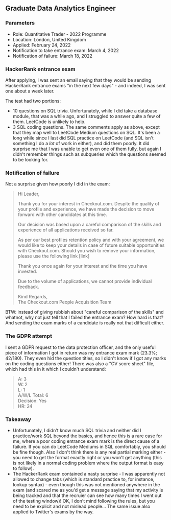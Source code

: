 ## Graduate Data Analytics Engineer

### Parameters

* Role: Quantitative Trader - 2022 Programme
* Location: London, United Kingdom
* Applied: February 24, 2022
* Notification to take entrance exam: March 4, 2022
* Notification of failure: March 18, 2022

### HackerRank entrance exam

After applying, I was sent an email saying that they would be sending HackerRank entrance exams "in the next few days" - and indeed, I was sent one about a week later.

The test had two portions:

* 10 questions on SQL trivia. Unfortunately, while I did take a database module, that was a while ago, and I struggled to answer quite a few of them. LeetCode is unlikely to help.
* 3 SQL coding questions. The same comments apply as above, except that they map well to LeetCode Medium questions on SQL. It's been a long while since I last did SQL practice on LeetCode (and SQL isn't something I do a _lot_ of work in either), and did them poorly. It did surprise me that I was unable to get even one of them fully, but again I didn't remember things such as subqueries which the questions seemed to be looking for. 

### Notification of failure

Not a surprise given how poorly I did in the exam:

<blockquote>

Hi Leader,

Thank you for your interest in Checkout.com. Despite the quality of your profile and experience, we have made the decision to move forward with other candidates at this time.

Our decision was based upon a careful comparison of the skills and experience of all applications received so far.

As per our best profiles retention policy and with your agreement, we would like to keep your details in case of future suitable opportunities with Checkout.com. Should you wish to remove your information, please use the following link [link]

Thank you once again for your interest and the time you have invested.

Due to the volume of applications, we cannot provide individual feedback.

Kind Regards, <br>
The Checkout.com People Acquisition Team

</blockquote>

BTW: instead of giving rubbish about "careful comparison of the skills" and whatnot, why not just tell that I failed the entrance exam? How hard is that? And sending the exam marks of a candidate is really not that difficult either. 

### The GDPR attempt

I sent a GDPR request to the data protection officer, and the only useful piece of information I got in return was my entrance exam mark (23.3%; 42/180). They even hid the question titles, so I didn't know if I got any marks on the coding questions either! There was also a "CV score sheet" file, which had this in it which I couldn't understand:

<blockquote>

A: 3 <br>
W: 2 <br>
L: 1 <br>
A/W/L Total: 6 <br>
Decision: Yes <br>
HR: 24

</blockquote>

### Takeaway

* Unfortunately, I didn't know much SQL trivia and neither did I practice/work SQL beyond the basics, and hence this is a rare case for me, where a poor coding entrance exam mark is the direct cause of a failure. If you can do LeetCode Mediums in SQL comfortably, you should be fine though. Also I don't think there is any real partial marking either - you need to get the format exactly right or you won't get anything (this is not likely in a normal coding problem where the output format is easy to follow). 
* The HackerRank exam contained a nasty surprise - I was apparently not allowed to change tabs (which is standard practice to, for instance, lookup syntax) - even though this was not mentioned anywhere in the exam (and scared me as you'd get a message saying that my activity is being tracked and that the recruier can see how many times I went out of the testing window)! OK, I don't mind following the rules, but you need to be explicit and not mislead people... The same issue also applied to Twitter's exams by the way.